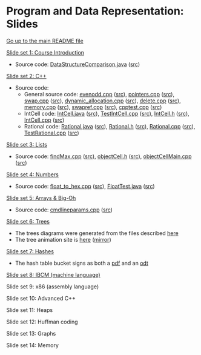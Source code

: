 Program and Data Representation: Slides
=======================================

[Go up to the main README file](../README.html)

[Slide set 1: Course Introduction](01-intro.html)

- Source code: [DataStructureComparison.java](code/01-intro/DataStructureComparison.java.html) ([src](code/01-intro/DataStructureComparison.java))


[Slide set 2: C++](02-cpp.html)

- Source code:
  - General source code: [evenodd.cpp](code/02-cpp/evenodd.cpp.html) ([src](code/02-cpp/evenodd.cpp)), [pointers.cpp](code/02-cpp/pointers.cpp.html) ([src](code/02-cpp/pointers.cpp)), [swap.cpp](code/02-cpp/swap.cpp.html) ([src](code/02-cpp/swap.cpp)), [dynamic_allocation.cpp](code/02-cpp/dynamic_allocation.cpp.html) ([src](code/02-cpp/dynamic_allocation.cpp)), [delete.cpp](code/02-cpp/delete.cpp.html) ([src](code/02-cpp/delete.cpp)), [memory.cpp](code/02-cpp/memory.cpp.html) ([src](code/02-cpp/memory.cpp)), [swapref.cpp](code/02-cpp/swapref.cpp.html) ([src](code/02-cpp/swapref.cpp)), [cpptest.cpp](code/02-cpp/cpptest.cpp.html) ([src](code/02-cpp/cpptest.cpp))
  - IntCell code: [IntCell.java](code/02-cpp/IntCell.java.html) ([src](code/02-cpp/IntCell.java)), [TestIntCell.cpp](code/02-cpp/TestIntCell.cpp.html) ([src](code/02-cpp/TestIntCell.cpp)), [IntCell.h](code/02-cpp/IntCell.h.html) ([src](code/02-cpp/IntCell.h)), [IntCell.cpp](code/02-cpp/IntCell.cpp.html) ([src](code/02-cpp/IntCell.cpp))
  - Rational code: [Rational.java](code/02-cpp/Rational.java.html) ([src](code/02-cpp/Rational.java)), [Rational.h](code/02-cpp/Rational.h.html) ([src](code/02-cpp/Rational.h)), [Rational.cpp](code/02-cpp/Rational.cpp.html) ([src](code/02-cpp/Rational.cpp)), [TestRational.cpp](code/02-cpp/TestRational.cpp.html) ([src](code/02-cpp/TestRational.cpp))

[Slide set 3: Lists](03-lists.html)

- Source code: [findMax.cpp](code/03-lists/findMax.cpp.html) ([src](code/03-lists/findMax.cpp)), [objectCell.h](code/03-lists/objectCell.h.html) ([src](code/03-lists/objectCell.h)), [objectCellMain.cpp](code/03-lists/objectCellMain.cpp.html) ([src](code/03-lists/objectCellMain.cpp))

[Slide set 4: Numbers](04-numbers.html)

- Source code: [float_to_hex.cpp](code/04-numbers/float_to_hex.cpp.html) ([src](code/04-numbers/float_to_hex.cpp)), [FloatTest.java](code/04-numbers/FloatTest.java.html) ([src](code/04-numbers/FloatTest.java))

[Slide set 5: Arrays & Big-Oh](05-arrays-bigoh.html)

- Source code: [cmdlineparams.cpp](code/05-arrays-bigoh/cmdlineparams.cpp.html) ([src](code/05-arrays-bigoh/cmdlineparams.cpp))

[Slide set 6: Trees](06-trees.html)

- The trees diagrams were generated from the files described [here](graphs/index.html)
- The tree animation site is [here](http://www.qmatica.com/DataStructures/Trees/BST.html) ([mirror](http://webdiis.unizar.es/asignaturas/EDA/AVLTree/avltree.html))

[Slide set 7: Hashes](07-hashes.html)

- The hash table bucket signs as both a [pdf](misc/hash-table-buckets.pdf) and an [odt](misc/hash-table-buckets.odt)

[Slide set 8: IBCM (machine language)](08-ibcm.html)

Slide set 9: x86 (assembly language)

Slide set 10: Advanced C++

Slide set 11: Heaps

Slide set 12: Huffman coding

Slide set 13: Graphs

Slide set 14: Memory
